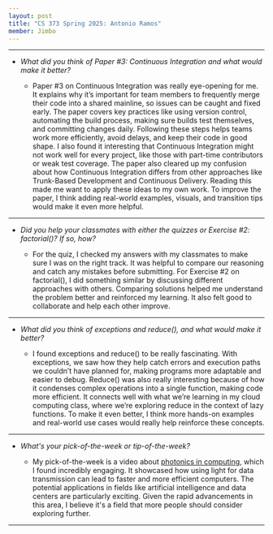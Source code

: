 ```yaml
---
layout: post
title: "CS 373 Spring 2025: Antonio Ramos"
member: Jimbo
---
```

---
* *What did you think of Paper #3: Continuous Integration and what would make it better?*

    * Paper #3 on Continuous Integration was really eye-opening for me. It explains why it’s important for team members to frequently merge their code into a shared mainline, so issues can be caught and fixed early. The paper covers key practices like using version control, automating the build process, making sure builds test themselves, and committing changes daily. Following these steps helps teams work more efficiently, avoid delays, and keep their code in good shape. I also found it interesting that Continuous Integration might not work well for every project, like those with part-time contributors or weak test coverage. The paper also cleared up my confusion about how Continuous Integration differs from other approaches like Trunk-Based Development and Continuous Delivery. Reading this made me want to apply these ideas to my own work. To improve the paper, I think adding real-world examples, visuals, and transition tips would make it even more helpful.

---
* *Did you help your classmates with either the quizzes or Exercise #2: factorial()? If so, how?*

    * For the quiz, I checked my answers with my classmates to make sure I was on the right track. It was helpful to compare our reasoning and catch any mistakes before submitting. For Exercise #2 on factorial(), I did something similar by discussing different approaches with others. Comparing solutions helped me understand the problem better and reinforced my learning. It also felt good to collaborate and help each other improve.
    
---
* *What did you think of exceptions and reduce(), and what would make it better?*

    * I found exceptions and reduce() to be really fascinating. With exceptions, we saw how they help catch errors and execution paths we couldn’t have planned for, making programs more adaptable and easier to debug. Reduce() was also really interesting because of how it condenses complex operations into a single function, making code more efficient. It connects well with what we’re learning in my cloud computing class, where we’re exploring reduce in the context of lazy functions. To make it even better, I think more hands-on examples and real-world use cases would really help reinforce these concepts.
    
---
* *What's your pick-of-the-week or tip-of-the-week?*

    * My pick-of-the-week is a video about [photonics in computing](https://www.youtube.com/watch?v=wBqfzj6CEzI), which I found incredibly engaging. It showcased how using light for data transmission can lead to faster and more efficient computers. The potential applications in fields like artificial intelligence and data centers are particularly exciting. Given the rapid advancements in this area, I believe it's a field that more people should consider exploring further. 
    
---